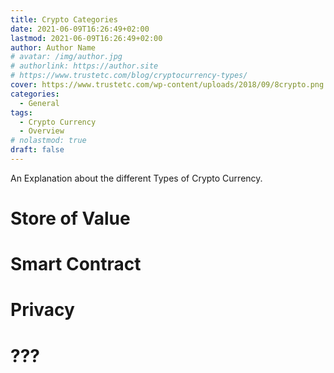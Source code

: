 ```yaml
---
title: Crypto Categories
date: 2021-06-09T16:26:49+02:00
lastmod: 2021-06-09T16:26:49+02:00
author: Author Name
# avatar: /img/author.jpg
# authorlink: https://author.site
# https://www.trustetc.com/blog/cryptocurrency-types/
cover: https://www.trustetc.com/wp-content/uploads/2018/09/8crypto.png
categories:
  - General
tags:
  - Crypto Currency
  - Overview
# nolastmod: true
draft: false
---
```


An Explanation about the different Types of Crypto Currency. 

<!--more-->

# Store of Value

# Smart Contract

# Privacy

# ???
